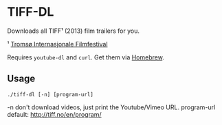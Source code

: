 TIFF-DL
=======

Downloads all TIFF¹ (2013) film trailers for you.

¹ [Tromsø Internasjonale Filmfestival][tiff]

Requires `youtube-dl` and `curl`. Get them via [Homebrew].

Usage
-----

`./tiff-dl [-n] [program-url]`

-n	don't download videos, just print the Youtube/Vimeo URL.
program-url	default: http://tiff.no/en/program/

[tiff]:http://tiff.no/
[homebrew]:http://mxcl.github.com/homebrew/
